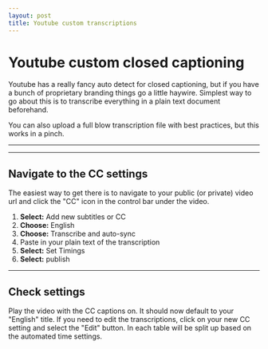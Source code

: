 ```yaml
---
layout: post
title: Youtube custom transcriptions
---
```


# Youtube custom closed captioning

Youtube has a really fancy auto detect for closed captioning, but if you have a bunch of proprietary branding things go a little haywire. Simplest way to go about this is to transcribe everything in a plain text document beforehand.

You can also upload a full blow transcription file with best practices, but this works in a pinch.

***
<hr class="rule">

## Navigate to the CC settings

The easiest way to get there is to navigate to your public (or private) video url and click the "CC" icon in the control bar under the video.

1. **Select:** Add new subtitles or CC
2. **Choose:** English
3. **Choose:** Transcribe and auto-sync
4. Paste in your plain text of the transcription
5. **Select:** Set Timings
6. **Select:** publish

***

## Check settings

Play the video with the CC captions on. It should now default to your "English" title. If you need to edit the transcriptions, click on your new CC setting and select the "Edit" button. In each table will be split up based on the automated time settings.
